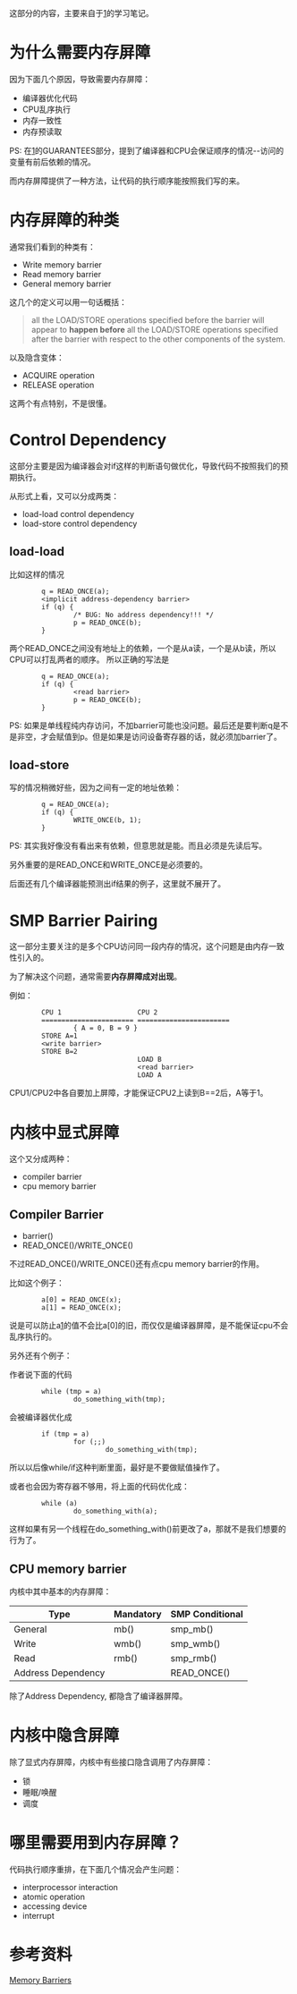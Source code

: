 这部分的内容，主要来自于[1]的学习笔记。

# 为什么需要内存屏障

因为下面几个原因，导致需要内存屏障：

  * 编译器优化代码
  * CPU乱序执行
  * 内存一致性
  * 内存预读取

PS: 在[1]的GUARANTEES部分，提到了编译器和CPU会保证顺序的情况--访问的变量有前后依赖的情况。

而内存屏障提供了一种方法，让代码的执行顺序能按照我们写的来。

# 内存屏障的种类

通常我们看到的种类有：

  * Write memory barrier
  * Read memory barrier
  * General memory barrier

这几个的定义可以用一句话概括：

> all the LOAD/STORE operations specified before the barrier will appear to **happen before** all the LOAD/STORE operations specified after the barrier with respect to the other components of the system.

以及隐含变体：

  * ACQUIRE operation
  * RELEASE operation

这两个有点特别，不是很懂。

# Control Dependency

这部分主要是因为编译器会对if这样的判断语句做优化，导致代码不按照我们的预期执行。

从形式上看，又可以分成两类：

  * load-load control dependency
  * load-store control dependency

## load-load

比如这样的情况

```
        q = READ_ONCE(a);
        <implicit address-dependency barrier>
        if (q) {
                /* BUG: No address dependency!!! */
                p = READ_ONCE(b);
        }
```

两个READ_ONCE之间没有地址上的依赖，一个是从a读，一个是从b读，所以CPU可以打乱两者的顺序。
所以正确的写法是

```
        q = READ_ONCE(a);
        if (q) {
                <read barrier>
                p = READ_ONCE(b);
        }
```

PS: 如果是单线程纯内存访问，不加barrier可能也没问题。最后还是要判断q是不是非空，才会赋值到p。但是如果是访问设备寄存器的话，就必须加barrier了。

## load-store

写的情况稍微好些，因为之间有一定的地址依赖：

```
        q = READ_ONCE(a);
        if (q) {
                WRITE_ONCE(b, 1);
        }
```

PS: 其实我好像没有看出来有依赖，但意思就是能。而且必须是先读后写。

另外重要的是READ_ONCE和WRITE_ONCE是必须要的。

后面还有几个编译器能预测出if结果的例子，这里就不展开了。

# SMP Barrier Pairing

这一部分主要关注的是多个CPU访问同一段内存的情况，这个问题是由内存一致性引入的。

为了解决这个问题，通常需要**内存屏障成对出现**。

例如：

```
        CPU 1                   CPU 2
        ======================= =======================
                { A = 0, B = 9 }
        STORE A=1
        <write barrier>
        STORE B=2
                                LOAD B
                                <read barrier>
                                LOAD A
```

CPU1/CPU2中各自要加上屏障，才能保证CPU2上读到B==2后，A等于1。

# 内核中显式屏障

这个又分成两种：

  * compiler barrier
  * cpu memory barrier

## Compiler Barrier

  * barrier()
  * READ_ONCE()/WRITE_ONCE()

不过READ_ONCE()/WRITE_ONCE()还有点cpu memory barrier的作用。

比如这个例子：

```
        a[0] = READ_ONCE(x);
        a[1] = READ_ONCE(x);
```

说是可以防止a[1]的值不会比a[0]的旧，而仅仅是编译器屏障，是不能保证cpu不会乱序执行的。

另外还有个例子：

作者说下面的代码

```
        while (tmp = a)
                do_something_with(tmp);
```

会被编译器优化成

```
        if (tmp = a)
                for (;;)
                        do_something_with(tmp);
```

所以以后像while/if这种判断里面，最好是不要做赋值操作了。

或者也会因为寄存器不够用，将上面的代码优化成：

```
        while (a)
                do_something_with(a);
```

这样如果有另一个线程在do_something_with()前更改了a，那就不是我们想要的行为了。

## CPU memory barrier

内核中其中基本的内存屏障：

|Type                 |Mandatory             |SMP Conditional  |
|---------------------|----------------------|-----------------|
|General              |mb()                  |smp_mb()         |
|Write                |wmb()                 |smp_wmb()        |
|Read                 |rmb()                 |smp_rmb()        |
|Address Dependency   |                      |READ_ONCE()      |

除了Address Dependency, 都隐含了编译器屏障。

# 内核中隐含屏障

除了显式内存屏障，内核中有些接口隐含调用了内存屏障：

  * 锁
  * 睡眠/唤醒
  * 调度

# 哪里需要用到内存屏障？

代码执行顺序重排，在下面几个情况会产生问题：

  * interprocessor interaction
  * atomic operation
  * accessing device
  * interrupt

# 参考资料

[Memory Barriers][1]

[1]: https://docs.kernel.org/core-api/wrappers/memory-barriers.html
